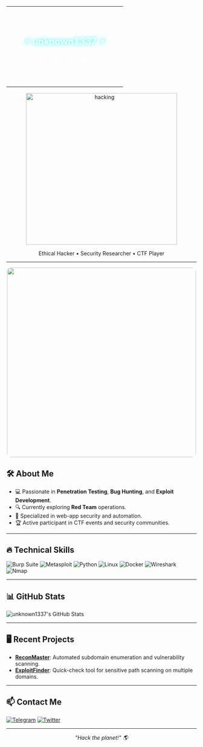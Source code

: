 <table width="100%">
<tr>
<td align="center" background="https://wallpapercave.com/wp/wp12578536.jpg" style="padding: 40px;">
  
  <h2 style="color: white; text-shadow: 0 0 10px #0ff;">⚡ unknown1337 ⚡</h2>
  <p style="color: white;">CTF • Bug Bounty • Red Team</p>

</td>
</tr>
</table>

<p align="center">
    <img src="assets/cyber-security.gif" alt="hacking" width="400"/>
</p>

<p align="center">
  Ethical Hacker • Security Researcher • CTF Player
</p>

---
<p align="center">
  <img src="https://media3.giphy.com/media/v1.Y2lkPTc5MGI3NjExd3h6a3k0YzFpcXQ2ZWxmMDdiYjk0NzFnN28wOG96NjV5M285azUwNiZlcD12MV9pbnRlcm5hbF9naWZfYnlfaWQmY3Q9Zw/6OrCT1jVbonHG/giphy.gif" width="500" style="border-radius: 10px;" />
</p>

## 🛠️ About Me

- 💻 Passionate in **Penetration Testing**, **Bug Hunting**, and **Exploit Development**.
- 🔍 Currently exploring **Red Team** operations.
- 🎯 Specialized in web-app security and automation.
- 🏆 Active participant in CTF events and security communities.

---

## 🔥 Technical Skills

![Burp Suite](https://img.shields.io/badge/-Burp%20Suite-FF7139?style=flat&logo=portswigger&logoColor=white)
![Metasploit](https://img.shields.io/badge/-Metasploit-blue?style=flat&logo=Metasploit&logoColor=white)
![Python](https://img.shields.io/badge/-Python-3776AB?style=flat&logo=Python&logoColor=white)
![Linux](https://img.shields.io/badge/-Linux-FCC624?style=flat&logo=Linux&logoColor=black)
![Docker](https://img.shields.io/badge/-Docker-2496ED?style=flat&logo=Docker&logoColor=white)
![Wireshark](https://img.shields.io/badge/-Wireshark-1679A7?style=flat&logo=Wireshark&logoColor=white)
![Nmap](https://img.shields.io/badge/-Nmap-4A154B?style=flat&logo=Nmap&logoColor=white)

---

## 📊 GitHub Stats

![unknown1337's GitHub Stats](https://github-readme-stats.vercel.app/api?username=unknown1337&show_icons=true&theme=radical)

---

## 🖥️ Recent Projects

- [**ReconMaster**](#): Automated subdomain enumeration and vulnerability scanning.
- [**ExploitFinder**](#): Quick-check tool for sensitive path scanning on multiple domains.

---

## 📫 Contact Me

[![Telegram](https://img.shields.io/badge/-Telegram-0088cc?style=flat&logo=Telegram&logoColor=white)](https://t.me/unknown1337)
[![Twitter](https://img.shields.io/badge/-Twitter-1DA1F2?style=flat&logo=Twitter&logoColor=white)](https://twitter.com/unknown1337)

---

<p align="center">
   <i>"Hack the planet!" 🌎</i>
</p>
